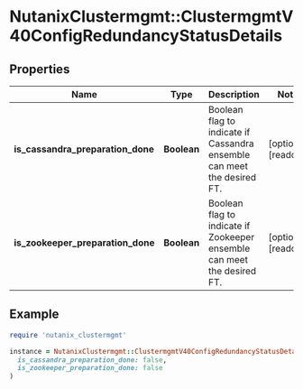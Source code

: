 # NutanixClustermgmt::ClustermgmtV40ConfigRedundancyStatusDetails

## Properties

| Name | Type | Description | Notes |
| ---- | ---- | ----------- | ----- |
| **is_cassandra_preparation_done** | **Boolean** | Boolean flag to indicate if Cassandra ensemble can meet the desired FT. | [optional][readonly] |
| **is_zookeeper_preparation_done** | **Boolean** | Boolean flag to indicate if Zookeeper ensemble can meet the desired FT. | [optional][readonly] |

## Example

```ruby
require 'nutanix_clustermgmt'

instance = NutanixClustermgmt::ClustermgmtV40ConfigRedundancyStatusDetails.new(
  is_cassandra_preparation_done: false,
  is_zookeeper_preparation_done: false
)
```

